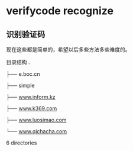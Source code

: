 # verifycode recognize

## 识别验证码

现在这些都是简单的，希望以后多些方法多些难度的。


目录结构
.

├── e.boc.cn

├── simple

├── www.inform.kz

├── www.k369.com

├── www.luosimao.com

└── www.qichacha.com



6 directories
